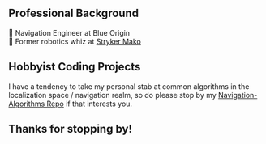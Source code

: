 <!-- The Professional Stuff -->

## Professional Background ##

🚀 Navigation Engineer at Blue Origin<br/>
🦾 Former robotics whiz at [Stryker Mako](https://www.stryker.com/us/en/portfolios/orthopaedics/joint-replacement/mako-robotic-arm-assisted-surgery.html)<br/>

<!-- The Semi Professional Stuff -->

## Hobbyist Coding Projects ##

I have a tendency to take my personal stab at common algorithms in the localization space / navigation realm, so do please stop by my [Navigation-Algorithms Repo](https://github.com/tcmilleriii/Navigation-Algorithms) if that interests you.<br/>

<!-- The Bits About Me -->

## Thanks for stopping by!
